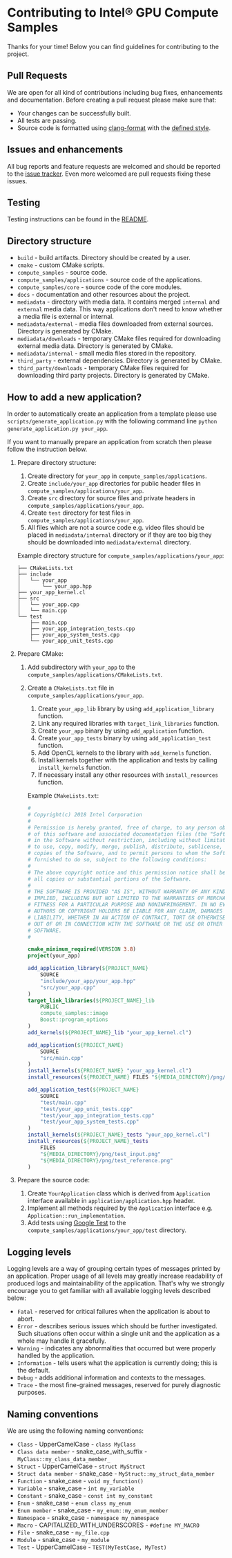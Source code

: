 # Contributing to Intel® GPU Compute Samples
Thanks for your time! Below you can find guidelines for contributing to the project.

## Pull Requests
We are open for all kind of contributions including bug fixes, enhancements and documentation. Before creating a pull request please make sure that:
* Your changes can be successfully built.
* All tests are passing.
* Source code is formatted using [clang-format](https://clang.llvm.org/docs/ClangFormat.html) with the [defined style](.clang-format).

## Issues and enhancements
All bug reports and feature requests are welcomed and should be reported to the [issue tracker](https://github.com/intel/compute-samples/issues). Even more welcomed are pull requests fixing these issues.

## Testing
Testing instructions can be found in the [README](README.md).

## Directory structure
* `build` - build artifacts. Directory should be created by a user.
* `cmake` - custom CMake scripts.
* `compute_samples` - source code.
* `compute_samples/applications` - source code of the applications.
* `compute_samples/core` - source code of the core modules.
* `docs` - documentation and other resources about the project.
* `mediadata` - directory with media data. It contains merged `internal` and `external` media data. This way applications don't need to know whether a media file is external or internal.
* `mediadata/external` - media files downloaded from external sources. Directory is generated by CMake.
* `mediadata/downloads` - temporary CMake files required for downloading external media data. Directory is generated by CMake.
* `mediadata/internal` - small media files stored in the repository.
* `third_party` - external dependencies. Directory is generated by CMake.
* `third_party/downloads` - temporary CMake files required for downloading third party projects. Directory is generated by CMake.

## How to add a new application?
In order to automatically create an application from a template please use `scripts/generate_application.py` with the following command line `python generate_application.py your_app`.

If you want to manually prepare an application from scratch then please follow the instruction below.

1. Prepare directory structure:
    1. Create directory for `your_app` in `compute_samples/applications`.
    1. Create `include/your_app` directories for public header files in `compute_samples/applications/your_app`.
    1. Create `src` directory for source files and private headers in `compute_samples/applications/your_app`.
    1. Create `test` directory for test files in `compute_samples/applications/your_app`.
    1. All files which are not a source code e.g. video files should be placed in `mediadata/internal` directory or if they are too big they should be downloaded into `mediadata/external` directory.

    Example directory structure for `compute_samples/applications/your_app`:
    ```
    ├── CMakeLists.txt
    ├── include
    │   └── your_app
    │       └── your_app.hpp
    ├── your_app_kernel.cl
    ├── src
    │   └── your_app.cpp
    │   └── main.cpp
    └── test
        ├── main.cpp
        ├── your_app_integration_tests.cpp
        ├── your_app_system_tests.cpp
        └── your_app_unit_tests.cpp
    ```
1. Prepare CMake:
    1. Add subdirectory with `your_app` to the `compute_samples/applications/CMakeLists.txt`.
    1. Create a `CMakeLists.txt` file in `compute_samples/applications/your_app`.
        1. Create `your_app_lib` library by using `add_application_library` function.
        1. Link any required libraries with `target_link_libraries` function.
        1. Create `your_app` binary by using `add_application` function.
        1. Create `your_app_tests` binary by using `add_application_test` function.
        1. Add OpenCL kernels to the library with `add_kernels` function.
        1. Install kernels together with the application and tests by calling `install_kernels` function.
        1. If necessary install any other resources with `install_resources` function.

        Example `CMakeLists.txt`:
        ```CMake
        #
        # Copyright(c) 2018 Intel Corporation
        #
        # Permission is hereby granted, free of charge, to any person obtaining a copy
        # of this software and associated documentation files (the "Software"), to deal
        # in the Software without restriction, including without limitation the rights
        # to use, copy, modify, merge, publish, distribute, sublicense, and/or sell
        # copies of the Software, and to permit persons to whom the Software is
        # furnished to do so, subject to the following conditions:
        #
        # The above copyright notice and this permission notice shall be included in
        # all copies or substantial portions of the Software.
        #
        # THE SOFTWARE IS PROVIDED "AS IS", WITHOUT WARRANTY OF ANY KIND, EXPRESS OR
        # IMPLIED, INCLUDING BUT NOT LIMITED TO THE WARRANTIES OF MERCHANTABILITY,
        # FITNESS FOR A PARTICULAR PURPOSE AND NONINFRINGEMENT. IN NO EVENT SHALL THE
        # AUTHORS OR COPYRIGHT HOLDERS BE LIABLE FOR ANY CLAIM, DAMAGES OR OTHER
        # LIABILITY, WHETHER IN AN ACTION OF CONTRACT, TORT OR OTHERWISE, ARISING FROM,
        # OUT OF OR IN CONNECTION WITH THE SOFTWARE OR THE USE OR OTHER DEALINGS IN THE
        # SOFTWARE.
        #

        cmake_minimum_required(VERSION 3.8)
        project(your_app)

        add_application_library(${PROJECT_NAME}
            SOURCE
            "include/your_app/your_app.hpp"
            "src/your_app.cpp"
        )
        target_link_libraries(${PROJECT_NAME}_lib
            PUBLIC
            compute_samples::image
            Boost::program_options
        )
        add_kernels(${PROJECT_NAME}_lib "your_app_kernel.cl")

        add_application(${PROJECT_NAME}
            SOURCE
            "src/main.cpp"
        )
        install_kernels(${PROJECT_NAME} "your_app_kernel.cl")
        install_resources(${PROJECT_NAME} FILES "${MEDIA_DIRECTORY}/png/your_app_media.png")

        add_application_test(${PROJECT_NAME}
            SOURCE
            "test/main.cpp"
            "test/your_app_unit_tests.cpp"
            "test/your_app_integration_tests.cpp"
            "test/your_app_system_tests.cpp"
        )
        install_kernels(${PROJECT_NAME}_tests "your_app_kernel.cl")
        install_resources(${PROJECT_NAME}_tests
            FILES
            "${MEDIA_DIRECTORY}/png/test_input.png"
            "${MEDIA_DIRECTORY}/png/test_reference.png"
        )
        ```
1. Prepare the source code:
    1. Create `YourApplication` class which is derived from `Application` interface available in `application/application.hpp` header.
    1. Implement all methods required by the `Application` interface e.g. `Application::run_implementation`.
    1. Add tests using [Google Test](https://github.com/google/googletest) to the `compute_samples/applications/your_app/test` directory.

## Logging levels
Logging levels are a way of grouping certain types of messages printed by an application. Proper usage of all levels may greatly increase readability of produced logs and maintainability of the application.
That's why we strongly encourage you to get familiar with all available logging levels described below:
* `Fatal` - reserved for critical failures when the application is about to abort.
* `Error` - describes serious issues which should be further investigated. Such situations often occur within a single unit and the application as a whole may handle it gracefully.
* `Warning` - indicates any abnormalities that occurred but were properly handled by the application.
* `Information` - tells users what the application is currently doing; this is the default.
* `Debug` - adds additional information and contexts to the messages.
* `Trace` - the most fine-grained messages, reserved for purely diagnostic purposes.

## Naming conventions
We are using the following naming conventions:
* `Class` - UpperCamelCase - `class MyClass`
* `Class data member` - snake_case_with_suffix - `MyClass::my_class_data_member_`
* `Struct` - UpperCamelCase - `struct MyStruct`
* `Struct data member` - snake_case - `MyStruct::my_struct_data_member`
* `Function` - snake_case - `void my_function()`
* `Variable` - snake_case - `int my_variable`
* `Constant` - snake_case - `const int my_constant`
* `Enum` - snake_case - `enum class my_enum`
* `Enum member` - snake_case - `my_enum::my_enum_member`
* `Namespace` - snake_case - `namespace my_namespace`
* `Macro` - CAPITALIZED_WITH_UNDERSCORES - `#define MY_MACRO`
* `File` - snake_case - `my_file.cpp`
* `Module` - snake_case - `my_module`
* `Test` - UpperCamelCase - `TEST(MyTestCase, MyTest)`
